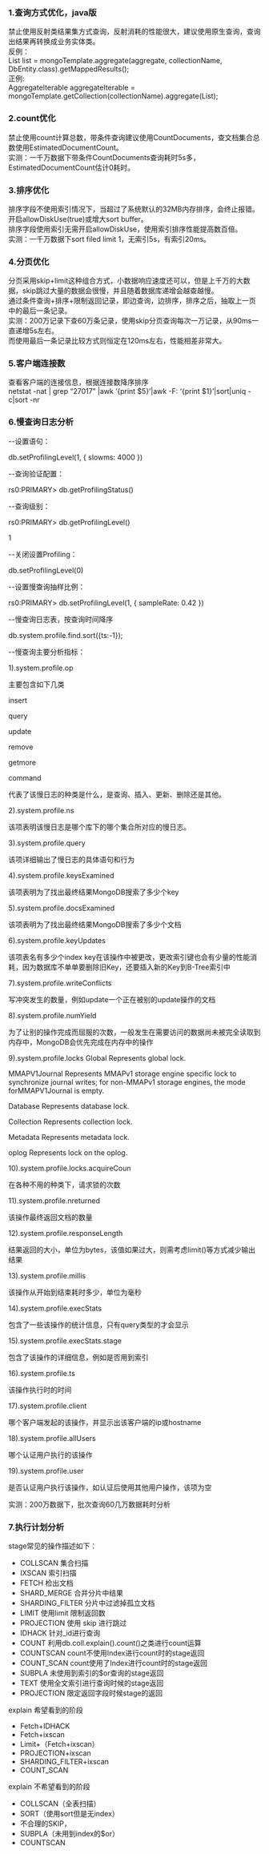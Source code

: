 ### 1.查询方式优化，java版
禁止使用反射类结果集方式查询，反射消耗的性能很大，建议使用原生查询，查询出结果再转换成业务实体类。    
反例：  
List<DbEntity> list = mongoTemplate.aggregate(aggregate, collectionName, DbEntity.class).getMappedResults();  
正例:  
AggregateIterable<Document> aggregateIterable = mongoTemplate.getCollection(collectionName).aggregate(List<Bson>);  

### 2.count优化
禁止使用count计算总数，带条件查询建议使用CountDocuments，查文档集合总数使用EstimatedDocumentCount。  
实测：一千万数据下带条件CountDocuments查询耗时5s多，EstimatedDocumentCount估计0耗时。  

### 3.排序优化
排序字段不使用索引情况下，当超过了系统默认的32MB内存排序，会终止报错。   
开启allowDiskUse(true)或增大sort buffer。  
排序字段使用索引无需开启allowDiskUse，使用索引排序性能提高数百倍。  
实测：一千万数据下sort filed limit 1，无索引5s，有索引20ms。  

### 4.分页优化
分页采用skip+limit这种组合方式，小数据响应速度还可以，但是上千万的大数据，skip跳过大量的数据会很慢，并且随着数据库递增会越查越慢。  
通过条件查询+排序+限制返回记录，即边查询，边排序，排序之后，抽取上一页中的最后一条记录。  
实测：200万记录下查60万条记录，使用skip分页查询每次一万记录，从90ms一直递增5s左右。  
而使用最后一条记录比较方式则恒定在120ms左右，性能相差非常大。  

### 5.客户端连接数
查看客户端的连接信息，根据连接数降序排序  
netstat -nat | grep “27017” |awk ‘{print $5}’|awk -F: ‘{print $1}’|sort|uniq -c|sort -nr  

### 6.慢查询日志分析
--设置语句：

db.setProfilingLevel(1, { slowms: 4000 })  

--查询验证配置：

rs0:PRIMARY> db.getProfilingStatus()  

--查询级别：

rs0:PRIMARY> db.getProfilingLevel()  

1

--关闭设置Profiling：  

db.setProfilingLevel(0)  

--设置慢查询抽样比例：  

rs0:PRIMARY> db.setProfilingLevel(1, { sampleRate: 0.42 })  

--慢查询日志表，按查询时间降序  

db.system.profile.find.sort({ts:-1});  

--慢查询主要分析指标：

1).system.profile.op  

主要包含如下几类

insert

query

update

remove

getmore

command

代表了该慢日志的种类是什么，是查询、插入、更新、删除还是其他。

2).system.profile.ns

该项表明该慢日志是哪个库下的哪个集合所对应的慢日志。

3).system.profile.query

该项详细输出了慢日志的具体语句和行为

4).system.profile.keysExamined

该项表明为了找出最终结果MongoDB搜索了多少个key

5).system.profile.docsExamined

该项表明为了找出最终结果MongoDB搜索了多少个文档

6).system.profile.keyUpdates

该项表名有多少个index key在该操作中被更改，更改索引键也会有少量的性能消耗，因为数据库不单单要删除旧Key，还要插入新的Key到B-Tree索引中

7).system.profile.writeConflicts

写冲突发生的数量，例如update一个正在被别的update操作的文档

8).system.profile.numYield

为了让别的操作完成而屈服的次数，一般发生在需要访问的数据尚未被完全读取到内存中，MongoDB会优先完成在内存中的操作

9).system.profile.locks
Global
Represents global lock.

MMAPV1Journal
Represents MMAPv1 storage engine specific lock to synchronize journal writes; for non-MMAPv1 storage engines, the mode forMMAPV1Journal is empty.

Database
Represents database lock.

Collection
Represents collection lock.

Metadata
Represents metadata lock.

oplog
Represents lock on the oplog.

10).system.profile.locks.acquireCoun

在各种不用的种类下，请求锁的次数

11).system.profile.nreturned

该操作最终返回文档的数量

12).system.profile.responseLength

结果返回的大小，单位为bytes，该值如果过大，则需考虑limit()等方式减少输出结果

13).system.profile.millis

该操作从开始到结束耗时多少，单位为毫秒

14).system.profile.execStats

包含了一些该操作的统计信息，只有query类型的才会显示

15).system.profile.execStats.stage

包含了该操作的详细信息，例如是否用到索引

16).system.profile.ts

该操作执行时的时间

17).system.profile.client

哪个客户端发起的该操作，并显示出该客户端的ip或hostname

18).system.profile.allUsers

哪个认证用户执行的该操作

19).system.profile.user

是否认证用户执行该操作，如认证后使用其他用户操作，该项为空

实测：200万数据下，批次查询60几万数据耗时分析


### 7.执行计划分析
stage常见的操作描述如下：
- COLLSCAN 集合扫描
- IXSCAN 索引扫描
- FETCH 检出文档
- SHARD_MERGE 合并分片中结果
- SHARDING_FILTER 分片中过滤掉孤立文档
- LIMIT 使用limit 限制返回数
- PROJECTION 使用 skip 进行跳过
- IDHACK 针对_id进行查询
- COUNT 利用db.coll.explain().count()之类进行count运算
- COUNTSCAN count不使用Index进行count时的stage返回
- COUNT_SCAN count使用了Index进行count时的stage返回
- SUBPLA 未使用到索引的$or查询的stage返回
- TEXT 使用全文索引进行查询时候的stage返回
- PROJECTION 限定返回字段时候stage的返回

explain 希望看到的阶段
- Fetch+IDHACK
- Fetch+ixscan
- Limit+（Fetch+ixscan）
- PROJECTION+ixscan
- SHARDING_FILTER+ixscan
- COUNT_SCAN

explain 不希望看到的阶段
- COLLSCAN（全表扫描）
- SORT（使用sort但是无index）
- 不合理的SKIP，
- SUBPLA（未用到index的$or）
- COUNTSCAN